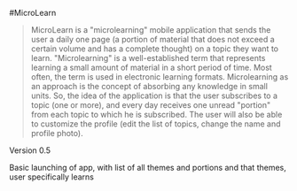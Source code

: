 #MicroLearn

>MicroLearn is a "microlearning" mobile application that sends the user a daily one page (a portion of material that does not exceed a certain volume and has a complete thought) on a topic they want to learn.
>"Microlearning" is a well-established term that represents learning a small amount of material in a short period of time. Most often, the term is used in electronic learning formats. Microlearning as an approach is the concept of absorbing any knowledge in small units.
>So, the idea of the application is that the user subscribes to a topic (one or more), and every day receives one unread "portion" from each topic to which he is subscribed. The user will also be able to customize the profile (edit the list of topics, change the name and profile photo).

Version 0.5

Basic launching of app, with list of all themes and portions and that themes, user specifically learns